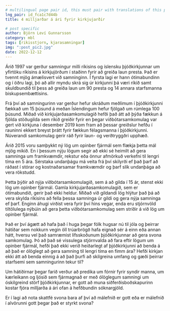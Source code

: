```yaml
---
# multilingual page pair id, this must pair with translations of this page. (This name must be unique)
lng_pair: id_fca1c7d44b
title: 4 milljarðar á ári fyrir kirkjujarðir

# post specific
author: Björn Leví Gunnarsson
category: mbl
tags: [rikisstjorn, kjarasamningar]
img: ":post_pic2.jpg"
date: 2022-12-12
---
```


Árið 1997 var gerður samningur milli ríkisins og íslensku þjóðkirkjunnar um yfirtöku ríkisins á kirkjujörðum í staðinn fyrir að greiða laun presta. Það er tvennt mjög ámælisvert við samninginn. Í fyrsta lagi er hann ótímabundinn og í öðru lagi, þó að allir myndu skrá sig úr kirkjunni þá væri ríkið samt skuldbundið til þess að greiða laun um 90 presta og 14 annara starfsmanna biskupsembættisins. 

Frá því að samningurinn var gerður hefur skráðum meðlimum í þjóðkirkjunni fækkað um 15 þúsund á meðan Íslendingum hefur fjölgað um rúmlega 100 þúsund. Miðað við kirkjujarðasamkomulagið hefði það átt að þýða fækkun á fjölda stöðugilda sem ríkið greiðir fyrir en þegar viðbótarsamkomulag var gert við kirkjuna í desember 2019 kom fram að þessar greiðslur hefðu í rauninni ekkert breyst þrátt fyrir fækkun félagsmanna í þjóðkirkjunni. Núverandi samkomulag gerir ráð fyrir laun- og verðtryggðri upphæð.

Árið 2015 voru samþykkt ný lög um opinber fjármál sem flækja þetta mál mjög mikið. En í þessum nýju lögum segir að ekki sé heimilt að gera samninga um framkvæmdir, rekstur eða önnur afmörkuð verkefni til lengri tíma en 5 ára. Sérstaka undanþágu má veita frá því skilyrði ef það þarf að ráðast í stórar og kostnaðarsamar framkvæmdir og þarf slík undanþága að vera rökstudd. 

Þetta þýðir að nýja viðbótarsamkomulagið, sem á að gilda í 15 ár, stenst ekki lög um opinber fjármál. Gamla kirkjujarðasamkomulagið, sem er ótímabundið, gerir það ekki heldur. Miðað við gildandi lög hlýtur það þá að vera skylda ríkisins að fella þessa samninga úr gildi og gera nýja samninga ef þarf. Enginn áhugi virðist vera fyrir því hins vegar, enda eru stjórnvöld tiltölulega nýbúin að gera þetta viðbótarsamkomulag sem stríðir á við lög um opinber fjármál.

Það er því ágætt að hafa það í huga þegar fólk hugsar nú til jóla og þeirrar hátíðar sem nokkurn vegin öll trúarbrögð hafa eignað sér á einn eða annan hátt, hversu vel það samræmist lífsskoðunum þjóðkirkjunnar að gera svona samkomulag. Þó að það sé vissulega stjórnvalda að fara eftir lögum um opinber fjármál, hefði það ekki verið heiðarlegt af þjóðkirkjunni að benda á að það er ólöglegt að gera samning til lengri tíma en fimm ára? Hefði kirkjan ekki átt að benda einnig á að það þurfi að skilgreina umfang og gæði þeirrar starfsemi sem samningurinn tekur til?

Um hátíðirnar þegar farið verður að predika um fórnir fyrir syndir manna, um kærleikann og ljósið sem fjármagnað er með ólöglegum samningi um óskilgreind störf þjóðkirkjunnar, er gott að muna siðferðisboðskapurinn kostar fjóra milljarða á ári ofan á hefðbundin sóknargjöld.

Er í lagi að nota skattfé svona bara af því að málefnið er gott eða er málefnið í alvörunni gott þegar það er styrkt svona?
